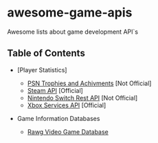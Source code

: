 # awesome-game-apis
Awesome lists about game development API`s

## Table of Contents

- [Player Statistics]
  - [PSN Trophies and Achivments](https://psn-api.achievements.app/) [Not Official]
  - [Steam API](https://partner.steamgames.com/) [Official]
  - [Nintendo Switch Rest API](https://github.com/ZekeSnider/NintendoSwitchRESTAPI) [Not Official]
  - [Xbox Services API](https://docs.microsoft.com/en-us/gaming/gdk/_content/gc/live/get-started/live-gs-xbl-apis) [Official]

- Game Information Databases
  - [Rawg Video Game Database](https://rapidapi.com/accujazz/api/rawg-video-games-database)  
